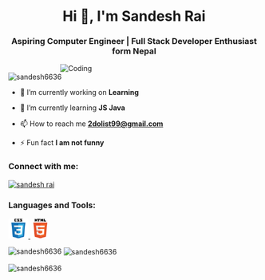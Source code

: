 
<h1 align="center">Hi 👋, I'm Sandesh Rai</h1>
<h3 align="center">Aspiring Computer Engineer | Full Stack Developer Enthusiast form Nepal</h3>
<img align="right" alt="Coding" width="400" src="https://cdn.dribbble.com/users/1162077/screenshots/3848914/programmer.gif">

<p align="left"> <img src="https://komarev.com/ghpvc/?username=sandesh6636&label=Profile%20views&color=0e75b6&style=flat" alt="sandesh6636" /> </p>

- 🔭 I’m currently working on **Learning**

- 🌱 I’m currently learning **JS Java**

- 📫 How to reach me **2dolist99@gmail.com**

- ⚡ Fun fact **I am not funny**

<h3 align="left">Connect with me:</h3>
<p align="left">
<a href="https://linkedin.com/in/sandesh rai" target="blank"><img align="center" src="https://raw.githubusercontent.com/rahuldkjain/github-profile-readme-generator/master/src/images/icons/Social/linked-in-alt.svg" alt="sandesh rai" height="30" width="40" /></a>
</p>

<h3 align="left">Languages and Tools:</h3>
<p align="left"> <a href="https://www.w3schools.com/css/" target="_blank" rel="noreferrer"> <img src="https://raw.githubusercontent.com/devicons/devicon/master/icons/css3/css3-original-wordmark.svg" alt="css3" width="40" height="40"/> </a> <a href="https://www.w3.org/html/" target="_blank" rel="noreferrer"> <img src="https://raw.githubusercontent.com/devicons/devicon/master/icons/html5/html5-original-wordmark.svg" alt="html5" width="40" height="40"/> </a> </p>

<p><img align="left" src="https://github-readme-stats.vercel.app/api/top-langs?username=sandesh6636&show_icons=true&locale=en&layout=compact" alt="sandesh6636" /></p>

<p>&nbsp;<img align="center" src="https://github-readme-stats.vercel.app/api?username=sandesh6636&show_icons=true&locale=en" alt="sandesh6636" /></p>

<p><img align="center" src="https://github-readme-streak-stats.herokuapp.com/?user=sandesh6636&" alt="sandesh6636" /></p>
